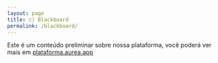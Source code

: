 ```yaml
---
layout: page
title: c) Blackboard
permalink: /blackboard/
---
```


Este é um conteúdo preliminar sobre nossa plataforma, você poderá ver mais em [plataforma.aurea.app](https://plataforma.aurea.app/)

